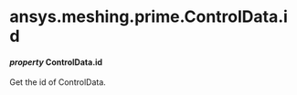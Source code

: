 <a id="ansys-meshing-prime-controldata-id"></a>

# ansys.meshing.prime.ControlData.id

<a id="ansys.meshing.prime.ControlData.id"></a>

#### *property* ControlData.id

Get the id of ControlData.

<!-- !! processed by numpydoc !! -->
